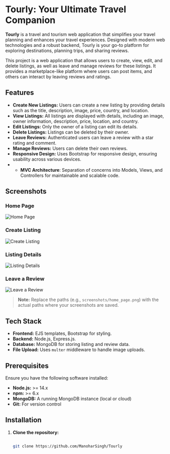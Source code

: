 # Tourly: Your Ultimate Travel Companion

**Tourly** is a travel and tourism web application that simplifies your travel planning and enhances your travel experiences. Designed with modern web technologies and a robust backend, Tourly is your go-to platform for exploring destinations, planning trips, and sharing reviews.

This project is a web application that allows users to create, view, edit, and delete listings, as well as leave and manage reviews for these listings. It provides a marketplace-like platform where users can post items, and others can interact by leaving reviews and ratings.

## Features

- **Create New Listings:** Users can create a new listing by providing details such as the title, description, image, price, country, and location.
- **View Listings:** All listings are displayed with details, including an image, owner information, description, price, location, and country.
- **Edit Listings:** Only the owner of a listing can edit its details.
- **Delete Listings:** Listings can be deleted by their owner.
- **Leave Reviews:** Authenticated users can leave a review with a star rating and comment.
- **Manage Reviews:** Users can delete their own reviews.
- **Responsive Design:** Uses Bootstrap for responsive design, ensuring usability across various devices.
- - **MVC Architecture**: Separation of concerns into Models, Views, and Controllers for maintainable and scalable code.


## Screenshots

### Home Page
![Home Page](screenshots/home_page.png)

### Create Listing
![Create Listing](screenshots/create_listing.png)

### Listing Details
![Listing Details](screenshots/listing_details.png)

### Leave a Review
![Leave a Review](screenshots/leave_review.png)

> **Note:** Replace the paths (e.g., `screenshots/home_page.png`) with the actual paths where your screenshots are saved.

## Tech Stack

- **Frontend:** EJS templates, Bootstrap for styling.
- **Backend:** Node.js, Express.js.
- **Database:** MongoDB for storing listing and review data.
- **File Upload:** Uses `multer` middleware to handle image uploads.

## Prerequisites

Ensure you have the following software installed:

- **Node.js:** >= 14.x
- **npm:** >= 6.x
- **MongoDB:** A running MongoDB instance (local or cloud)
- **Git:** For version control

## Installation

1. **Clone the repository:**
   ```sh
   
   git clone https://github.com/ManoharSingh/Tourly
   
